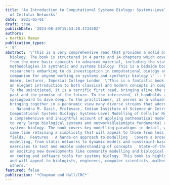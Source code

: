 ```yaml
---
title: 'An Introduction to Computational Systems Biology: Systems-Level Modelling
  of Cellular Networks'
date: '2021-05-01'
draft: true
publishDate: '2024-08-30T15:53:28.473450Z'
authors:
- Karthik Raman
publication_types:
- '5'
abstract: '\"This is a very comprehensive read that provides a solid base in computational
  biology. The book is structured in 4 parts and 14 chapters which cover all the way
  from the more basic concepts to advanced material, including the state-of-the-art
  methodologies in synthetic and systems biology. This is a bedside book for those
  researchers embarking to do investigation in computational biology and a great office
  companion for anyone working on systems and synthetic biology.\" -- Rodrigo Ledesma
  Amaro, Lecturer, Imperial College London  \"This is a fantastic book. It offers
  an elegant introduction to both classical and modern concepts in computational biology.
  To the uninitiated, it is a terrific first read, bringing alive the glory of the
  past and the promise of the future. To the interested, it handholds and offers a
  springboard to dive deep. To the practitioner, it serves as a valuable resource
  bringing together in a panoramic view many diverse streams that adorn the landscape.\"
  -- Narendra M. Dixit, Professor, Indian Institute of Science An Introduction to
  Computational Systems Biology: Systems-Level Modelling of Cellular Networks delivers
  a comprehensive and insightful account of applying mathematical modelling approaches
  to very large biological systems and networksůle1em1pta fundamental aspect of computational
  systems biology. The book covers key modelling paradigms in detail, while at the
  same time retaining a simplicity that will appeal to those from less quantitative
  fields.  Features   A hands-on approach to modelling   Covers a broad spectrum of
  modelling, from static networks to dynamic models and constraint-based models   Thoughtful
  exercises to test and enable understanding of concepts   State-of-the-art chapters
  on exciting new developments like community modelling and biological circuit design   Emphasis
  on coding and software tools for systems biology  This book is highly multi-disciplinary
  and will appeal to biologists, engineers, computer scientists, mathematicians and
  others.'
featured: false
publication: '*Chapman and Hall/CRC*'
---
```


